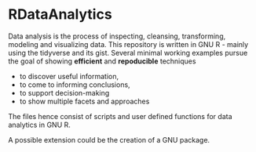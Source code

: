 # RDataAnalytics

Data analysis is the process of inspecting, cleansing, transforming, modeling and visualizing data. 
This repository is written in GNU R - mainly using the tidyverse and its gist.
Several minimal working examples pursue the goal of showing **efficient** and **repoducible** techniques

- to discover useful information,
- to come to informing conclusions,
- to support decision-making
- to show multiple facets and approaches

The files hence consist of scripts and user defined functions for data analytics in GNU R.

A possible extension could be the creation of a GNU package.
